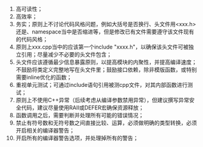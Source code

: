<!--$$PHOTON_UNPUBLISHED_FILE$$-->

1. 高可读性；
2. 高效率；
3. 务实；原则上不讨论代码风格问题，例如大括号是否换行、头文件用<xxx.h>还是<cxxx>、namespace当中是否缩进等，但是修改已有文件需要遵守该文件现有的代码风格；
4. 原则上xxx.cpp当中的应该第一个include "xxxx.h"，以确保该头文件可被独立引用；尽量减少不必要的头文件包含；
5. 头文件应该遵循最少信息暴露原则，以提高模块的内聚性，并提高编译速度；不鼓励将类定义完整地写在头文件里；鼓励接口依赖，除非模版函数，或特别需要inline优化的函数；
6. 重视单元测试；可通过include语句引用被测cpp文件，对其内部函数进行测试；
7. 原则上不使用C++异常（后续考虑从编译参数禁用异常），但建议撰写异常安全代码，建议尽量使用RAII或DEFER宏确保资源释放；
8. 函数调用之后，需要判断并处理所有可能的错误情况；
9. 禁止有符号数和无符号数之间直接比较、运算，必须做明确的类型转换，必须开启相关的编译器警告；
10. 开启所有的编译器警告选项，并处理掉所有的警告；
